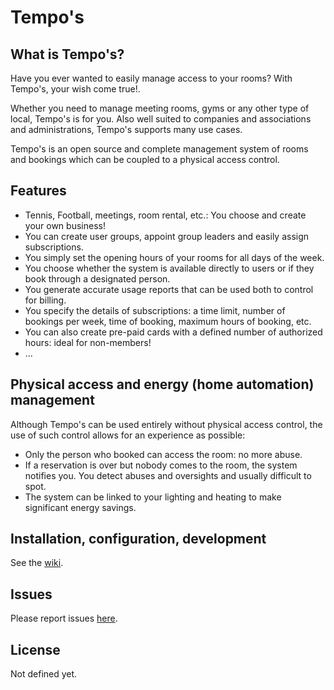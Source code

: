 # Tempo's

## What is Tempo's?

Have you ever wanted to easily manage access to your rooms? With Tempo's, your wish come true!.

Whether you need to manage meeting rooms, gyms or any other type of local, Tempo's is for you. Also well suited to companies and associations and administrations, Tempo's supports many use cases.

Tempo's is an open source and complete management system of rooms and bookings which can be coupled to a physical access control.

## Features

* Tennis, Football, meetings, room rental, etc.: You choose and create your own business!
* You can create user groups, appoint group leaders and easily assign subscriptions.
* You simply set the opening hours of your rooms for all days of the week.
* You choose whether the system is available directly to users or if they book through a designated person.
* You generate accurate usage reports that can be used both to control for billing.
* You specify the details of subscriptions: a time limit, number of bookings per week, time of booking, maximum hours of booking, etc.
* You can also create pre-paid cards with a defined number of authorized hours: ideal for non-members!
* ...

## Physical access and energy (home automation) management

Although Tempo's can be used entirely without physical access control, the use of such control allows for an experience as possible:

* Only the person who booked can access the room: no more abuse.
* If a reservation is over but nobody comes to the room, the system notifies you. You detect abuses and oversights and usually difficult to spot.
* The system can be linked to your lighting and heating to make significant energy savings.

## Installation, configuration, development

See the [wiki](https://github.com/islog/tempos/wiki).

## Issues

Please report issues [here](https://github.com/islog/tempos/issues).

## License

Not defined yet.
